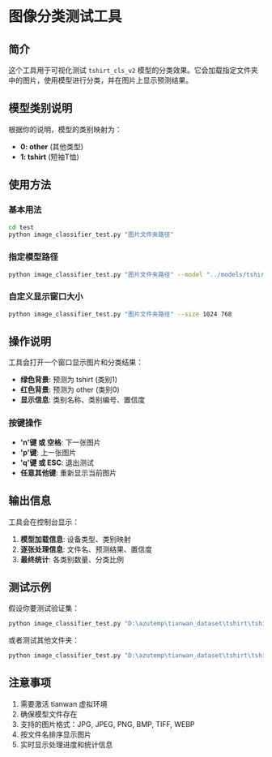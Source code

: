 # 图像分类测试工具

## 简介

这个工具用于可视化测试 `tshirt_cls_v2` 模型的分类效果。它会加载指定文件夹中的图片，使用模型进行分类，并在图片上显示预测结果。

## 模型类别说明

根据你的说明，模型的类别映射为：
- **0: other** (其他类型)
- **1: tshirt** (短袖T恤)

## 使用方法

### 基本用法

```bash
cd test
python image_classifier_test.py "图片文件夹路径"
```

### 指定模型路径

```bash
python image_classifier_test.py "图片文件夹路径" --model "../models/tshirt_cls/weights/tshirt_cls_v2.pt"
```

### 自定义显示窗口大小

```bash
python image_classifier_test.py "图片文件夹路径" --size 1024 768
```

## 操作说明

工具会打开一个窗口显示图片和分类结果：

- **绿色背景**: 预测为 tshirt (类别1)
- **红色背景**: 预测为 other (类别0)
- **显示信息**: 类别名称、类别编号、置信度

### 按键操作

- **'n'键 或 空格**: 下一张图片
- **'p'键**: 上一张图片  
- **'q'键 或 ESC**: 退出测试
- **任意其他键**: 重新显示当前图片

## 输出信息

工具会在控制台显示：
1. **模型加载信息**: 设备类型、类别映射
2. **逐张处理信息**: 文件名、预测结果、置信度
3. **最终统计**: 各类别数量、分类比例

## 测试示例

假设你要测试验证集：

```bash
python image_classifier_test.py "D:\azutemp\tianwan_dataset\tshirt\tshirt_cls_v2_split\tshirt_val"
```

或者测试其他文件夹：

```bash
python image_classifier_test.py "D:\azutemp\tianwan_dataset\tshirt\tshirt_cls_v2_split\other_val"
```

## 注意事项

1. 需要激活 tianwan 虚拟环境
2. 确保模型文件存在
3. 支持的图片格式：JPG, JPEG, PNG, BMP, TIFF, WEBP
4. 按文件名排序显示图片
5. 实时显示处理进度和统计信息
